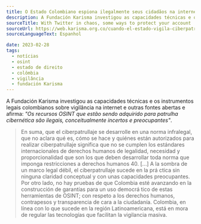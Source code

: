 ```yaml
---
title: O Estado Colombiano espiona ilegalmente seus cidadãos na internet, segundo informe da Fundación Karisma.
description: A Fundación Karisma investigou as capacidades técnicas e os instrumentos legais colombianos sobre vigilância na internet e afirma que são ilegais e preocupantes.
sourceTitle: With Twitter in chaos, some ways to protect your account
sourceUrl: https://web.karisma.org.co/cuando-el-estado-vigila-ciberpatrullaje-y-osint-en-colombia/
sourceLanguageText: Espanhol

date: 2023-02-28
tags:
  - notícias
  - osint
  - estado de direito
  - colômbia
  - vigilância
  - fundación Karisma
---
```


A Fundación Karisma investigou as capacidades técnicas e os instrumentos legais colombianos sobre vigilância na internet e outras fontes abertas e afirma:
_"Os recursos OSINT que estão sendo adquirido para patrulha cibernética são ilegais, conceitualmente incertos e preocupantes"_.

> En suma, que el ciberpatrullaje se desarrolle en una norma infralegal, que no aclara qué es, cómo se hace y quiénes están autorizados para realizar ciberpatrullaje significa que no se cumplen los
estándares internacionales de derechos humanos de legalidad, necesidad y proporcionalidad que son los que deben desarrollar toda norma que imponga restricciones a derechos humanos 40.
> [...]  A la sombra de un marco legal débil, el ciberpatrullaje sucede en la prá ctica sin ninguna claridad conceptual y con unas capacidades preocupantes.
> Por otro lado, no hay pruebas de que Colombia esté avanzando en la construcción de garantías para un uso democrá tico de estas herramientas de OSINT; con respeto a los derechos
humanos, contrapesos y transparencia de cara a la ciudadanía. Colombia, en línea con lo que sucede en la región Latinoamericana, está en mora de regular las tecnologías que facilitan la vigilancia masiva.
